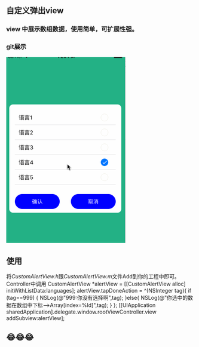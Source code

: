 ## 自定义弹出view
### view 中展示数组数据，使用简单，可扩展性强。

### git展示
![](https://github.com/LvJianfeng/AlertView/blob/master/AlertDemo/1.gif "") 

## 使用
将*CustomAlertView.h*跟*CustomAlertView.m*文件Add到你的工程中即可。
Controller中调用
    CustomAlertView *alertView = [[CustomAlertView alloc] initWithListData:languages];
    alertView.tapDoneAction = ^(NSInteger tag){
        if (tag==999) {
           NSLog(@"999:你没有选择啊",tag);
        }else{
          NSLog(@"你选中的数据在数组中下标-->Array[index=%ld]",tag);
      }
    };
    [[UIApplication sharedApplication].delegate.window.rootViewController.view addSubview:alertView];
  
  ## 😂😂😂


